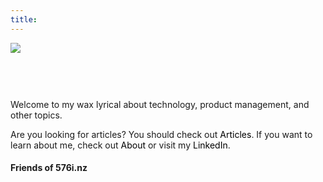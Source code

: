 ```yaml
---
title:
---
```


<img id="logo" src="576i.svg"></img>
<style>
#logo {
  margin-bottom: 60px;
}

a, a:visited, a:hover, a:active {
  color: black;
  text-decoration: none;
}

#cards {
  display: flex;
  flex-flow: wrap;
}

.card {
  box-shadow: 0 4px 8px 0 rgba(0,0,0,0.2);
  transition: 0.3s;
  display: flex;
  flex-grow: 1;
  flex-basis: 45%;
  justify-content: flex-start;
  text-align: right;
  max-width: 22.5em;
  padding: 1rem 1rem 0 1rem;
  margin: 0 0 1rem 1rem;
  
}

.card:hover {
  box-shadow: 0 8px 16px 0 rgba(0,0,0,0.2);
}

.card-image {
  width: 35%;
}

.container {
  padding: 2px 16px;
}
</style>

Welcome to my wax lyrical about technology, product management, and other topics.

Are you looking for articles? You should check out [Articles](/post). If you want to learn about me, check out [About](/about) or visit my [LinkedIn](https://www.linkedin.com/in/josh-atkinson/).

#### Friends of 576i.nz
<div id="cards">
</div>

<script>

    const createWebsiteCard = (domain, description) => {

        // const card = document.createElement('a');

        // card.setAttribute('href', `https://${domain}`);
        // card.setAttribute('target', '_blank');
        // card.setAttribute('rel', `noreferrer`);

        // card.innerHTML = `
        //     <div class="card">
        //         <img src="https://icon.horse/icon/${domain}" alt="${domain}" class="card-image">
        //         <div class="description">
        //             <h4><b>${domain}</b></h4> 
        //             <p>${description}</p> 
        //         </div>
        //     </div>`

        const card = document.createElement('div');
        card.setAttribute('class', 'card');

        card.innerHTML = `
                <img src="https://icon.horse/icon/${domain}" alt="${domain}" class="card-image">
                <div class="description">
                    <h4><b>${domain}</b></h4> 
                    <p>${description}</p> 
                </div>`

        return card;
    }

    const renderWebsiteCards = () => {

        const cards = [
            {
                'domain': 'binu.nz',
                'description': 'Lorem ipsum dolor sit amet'
            },
            {
                'domain': 'manoj.nz',
                'description': 'Lorem ipsum dolor sit amet'
            },
            {
                'domain': 'matteas.nz',
                'description': 'Software Developer, Computer Engineer and Linux Enthusiast'
            },
            {
                'domain': 'timo.nz',
                'description': 'Lorem ipsum dolor sit amet'
            },
            {
                'domain': 'pancake.nz',
                'description': 'Lorem ipsum dolor sit amet'
            },
        ]

        cards.forEach(card => {
            const websiteCard = createWebsiteCard(card.domain, card.description);
            document.getElementById("cards").appendChild(websiteCard);
        })
        
    }

    renderWebsiteCards();

</script>
